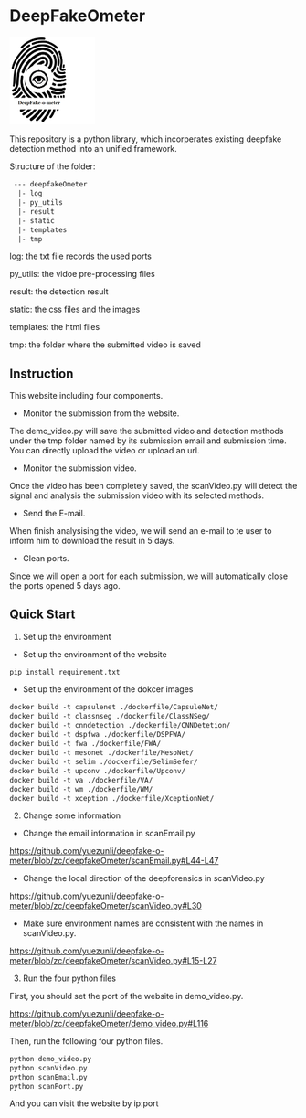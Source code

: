 # DeepFakeOmeter

<img src="static/images/deepfakeometer2.png" alt="logo" width="150"/>

This repository is a python library, which incorperates existing deepfake detection method into an unified framework.

Structure of the folder:

```
 --- deepfakeOmeter
  |- log     
  |- py_utils  
  |- result
  |- static
  |- templates
  |- tmp   

 ```
log: the txt file records the used ports

py_utils: the vidoe pre-processing files

result: the detection result

static: the css files and the images

templates: the html files

tmp: the folder where the submitted video is saved

## Instruction

This website including four components.

+ Monitor the submission from the website.

The demo_video.py will save the submitted video and detection methods under the tmp folder named by its submission email and submission time. You can directly upload the video or upload an url.
+ Monitor the submission video.

Once the video has been completely saved, the  scanVideo.py will detect the signal and analysis the submission video with its selected methods.
+ Send the E-mail.

When finish analysising the video, we will send an e-mail to te user to inform him to download the result in 5 days.
+ Clean ports.

Since we will open a port for each submission, we will automatically close the ports opened 5 days ago.


## Quick Start

1. Set up the environment

+ Set up the environment of the website
```
pip install requirement.txt
```
+ Set up the environment of the dokcer images
```
docker build -t capsulenet ./dockerfile/CapsuleNet/
docker build -t classnseg ./dockerfile/ClassNSeg/
docker build -t cnndetection ./dockerfile/CNNDetetion/
docker build -t dspfwa ./dockerfile/DSPFWA/
docker build -t fwa ./dockerfile/FWA/
docker build -t mesonet ./dockerfile/MesoNet/
docker build -t selim ./dockerfile/SelimSefer/
docker build -t upconv ./dockerfile/Upconv/
docker build -t va ./dockerfile/VA/
docker build -t wm ./dockerfile/WM/
docker build -t xception ./dockerfile/XceptionNet/
```

2. Change some information

+ Change the email information in scanEmail.py

https://github.com/yuezunli/deepfake-o-meter/blob/zc/deepfakeOmeter/scanEmail.py#L44-L47
+ Change the local direction of the deepforensics in scanVideo.py

https://github.com/yuezunli/deepfake-o-meter/blob/zc/deepfakeOmeter/scanVideo.py#L30

+ Make sure environment names are consistent with the names in scanVideo.py.

https://github.com/yuezunli/deepfake-o-meter/blob/zc/deepfakeOmeter/scanVideo.py#L15-L27

3. Run the four python files

First, you should set the port of the website in demo_video.py.

https://github.com/yuezunli/deepfake-o-meter/blob/zc/deepfakeOmeter/demo_video.py#L116

Then, run the following four python files.
```
python demo_video.py
python scanVideo.py
python scanEmail.py
python scanPort.py
```
And you can visit the website by  ip:port
